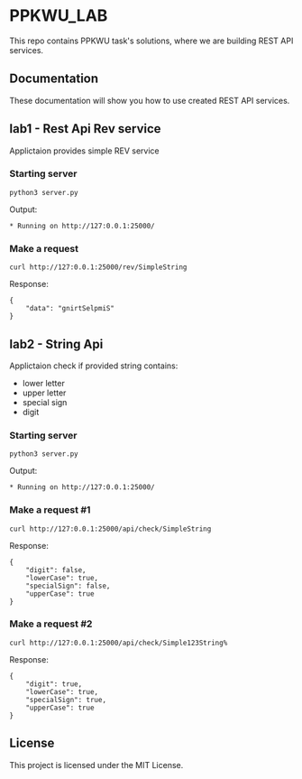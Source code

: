 # PPKWU_LAB

This repo contains PPKWU task's solutions, where we are building REST API services.

## Documentation 

These documentation will show you how to use created REST API services.

## lab1 - Rest Api Rev service

Applictaion provides simple REV service

### Starting server

```
python3 server.py
```
Output:
```
* Running on http://127:0.0.1:25000/
```

### Make a request

```
curl http://127:0.0.1:25000/rev/SimpleString
```
Response:
```
{
    "data": "gnirtSelpmiS"
}
```

## lab2 - String Api 

Applictaion check if provided string contains:
* lower letter
* upper letter
* special sign
* digit

### Starting server

```
python3 server.py
```
Output:
```
* Running on http://127:0.0.1:25000/
```

### Make a request #1

```
curl http://127:0.0.1:25000/api/check/SimpleString
```
Response:
```
{
    "digit": false,
    "lowerCase": true,
    "specialSign": false,
    "upperCase": true
}
```

### Make a request #2

```
curl http://127:0.0.1:25000/api/check/Simple123String%
```
Response:
```
{
    "digit": true,
    "lowerCase": true,
    "specialSign": true,
    "upperCase": true
}
```

## License

This project is licensed under the MIT License.

